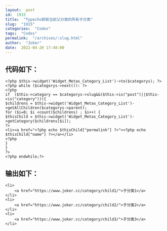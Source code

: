 ```yaml
---
layout:  post
id:  1915
title:  "Typecho获取当前父分类的所有子分类"
slug:  "1915"
categories:  "Codes"
tags:  "Codes"
permalink:  "/archives/:slug.html"
author:  "Joker"
date:  2022-04-20 17:48:00
---
```




代码如下：
----------------------

    <?php $this->widget('Widget_Metas_Category_List')->to($categorys); ?>
    <?php while ($categorys->next()): ?>
    <?php
    if  ($this->category == $categorys->slug&&($this->is("post")||$this->is("category"))){
    $childrens = $this->widget('Widget_Metas_Category_List')->getAllChildren($categorys->parent);
    for ($i=0; $i <count($childrens) ; $i++) { 
    $thisChild = $this->widget('Widget_Metas_Category_List')->getCategory($childrens[$i]);
    ?>
    <li><a href="<?php echo $thisChild["permalink"] ?>"><?php echo $thisChild["name"] ?></a></li>
    <?php
    }
    }
    ?>
    <?php endwhile;?>

<!--more-->

输出如下：
----------------------
    
    <li>
        <a href="https://www.joker.cc/category/child1/">子分类1</a>
    </li>
    <li>
        <a href="https://www.joker.cc/category/child2/">子分类2</a>
    </li>
    <li>
        <a href="https://www.joker.cc/category/child3/">子分类3</a>
    </li>
